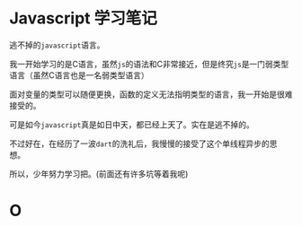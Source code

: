
# Javascript 学习笔记

逃不掉的`javascript`语言。

我一开始学习的是C语言，虽然`js`的语法和C非常接近，但是终究`js`是一门弱类型语言（虽然C语言也是一名弱类型语言）

面对变量的类型可以随便更换，函数的定义无法指明类型的语言，我一开始是很难接受的。

可是如今`javascript`真是如日中天，都已经上天了。实在是逃不掉的。

不过好在，在经历了一波`dart`的洗礼后，我慢慢的接受了这个单线程异步的思想。

所以，少年努力学习把。(前面还有许多坑等着我呢)

# O 
